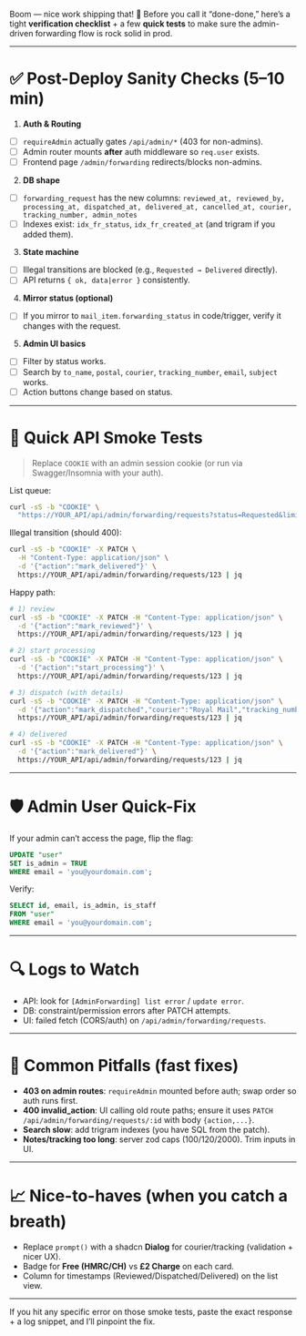 Boom — nice work shipping that! 🚀
Before you call it “done-done,” here’s a tight **verification checklist** + a few **quick tests** to make sure the admin-driven forwarding flow is rock solid in prod.

---

# ✅ Post-Deploy Sanity Checks (5–10 min)

1. **Auth & Routing**

* [ ] `requireAdmin` actually gates `/api/admin/*` (403 for non-admins).
* [ ] Admin router mounts **after** auth middleware so `req.user` exists.
* [ ] Frontend page `/admin/forwarding` redirects/blocks non-admins.

2. **DB shape**

* [ ] `forwarding_request` has the new columns:
  `reviewed_at, reviewed_by, processing_at, dispatched_at, delivered_at, cancelled_at, courier, tracking_number, admin_notes`
* [ ] Indexes exist: `idx_fr_status`, `idx_fr_created_at` (and trigram if you added them).

3. **State machine**

* [ ] Illegal transitions are blocked (e.g., `Requested → Delivered` directly).
* [ ] API returns `{ ok, data|error }` consistently.

4. **Mirror status (optional)**

* [ ] If you mirror to `mail_item.forwarding_status` in code/trigger, verify it changes with the request.

5. **Admin UI basics**

* [ ] Filter by status works.
* [ ] Search by `to_name`, `postal`, `courier`, `tracking_number`, `email`, `subject` works.
* [ ] Action buttons change based on status.

---

# 🧪 Quick API Smoke Tests

> Replace `COOKIE` with an admin session cookie (or run via Swagger/Insomnia with your auth).

List queue:

```bash
curl -sS -b "COOKIE" \
  "https://YOUR_API/api/admin/forwarding/requests?status=Requested&limit=10" | jq
```

Illegal transition (should 400):

```bash
curl -sS -b "COOKIE" -X PATCH \
  -H "Content-Type: application/json" \
  -d '{"action":"mark_delivered"}' \
  https://YOUR_API/api/admin/forwarding/requests/123 | jq
```

Happy path:

```bash
# 1) review
curl -sS -b "COOKIE" -X PATCH -H "Content-Type: application/json" \
  -d '{"action":"mark_reviewed"}' \
  https://YOUR_API/api/admin/forwarding/requests/123 | jq

# 2) start processing
curl -sS -b "COOKIE" -X PATCH -H "Content-Type: application/json" \
  -d '{"action":"start_processing"}' \
  https://YOUR_API/api/admin/forwarding/requests/123 | jq

# 3) dispatch (with details)
curl -sS -b "COOKIE" -X PATCH -H "Content-Type: application/json" \
  -d '{"action":"mark_dispatched","courier":"Royal Mail","tracking_number":"RM123456789GB","admin_notes":"Fragile"}' \
  https://YOUR_API/api/admin/forwarding/requests/123 | jq

# 4) delivered
curl -sS -b "COOKIE" -X PATCH -H "Content-Type: application/json" \
  -d '{"action":"mark_delivered"}' \
  https://YOUR_API/api/admin/forwarding/requests/123 | jq
```

---

# 🛡️ Admin User Quick-Fix

If your admin can’t access the page, flip the flag:

```sql
UPDATE "user"
SET is_admin = TRUE
WHERE email = 'you@yourdomain.com';
```

Verify:

```sql
SELECT id, email, is_admin, is_staff
FROM "user"
WHERE email = 'you@yourdomain.com';
```

---

# 🔍 Logs to Watch

* API: look for `[AdminForwarding] list error` / `update error`.
* DB: constraint/permission errors after PATCH attempts.
* UI: failed fetch (CORS/auth) on `/api/admin/forwarding/requests`.

---

# 🧰 Common Pitfalls (fast fixes)

* **403 on admin routes**: `requireAdmin` mounted before auth; swap order so auth runs first.
* **400 invalid_action**: UI calling old route paths; ensure it uses
  `PATCH /api/admin/forwarding/requests/:id` with body `{action,...}`.
* **Search slow**: add trigram indexes (you have SQL from the patch).
* **Notes/tracking too long**: server zod caps (100/120/2000). Trim inputs in UI.

---

# 📈 Nice-to-haves (when you catch a breath)

* Replace `prompt()` with a shadcn **Dialog** for courier/tracking (validation + nicer UX).
* Badge for **Free (HMRC/CH)** vs **£2 Charge** on each card.
* Column for timestamps (Reviewed/Dispatched/Delivered) on the list view.

---

If you hit any specific error on those smoke tests, paste the exact response + a log snippet, and I’ll pinpoint the fix.

